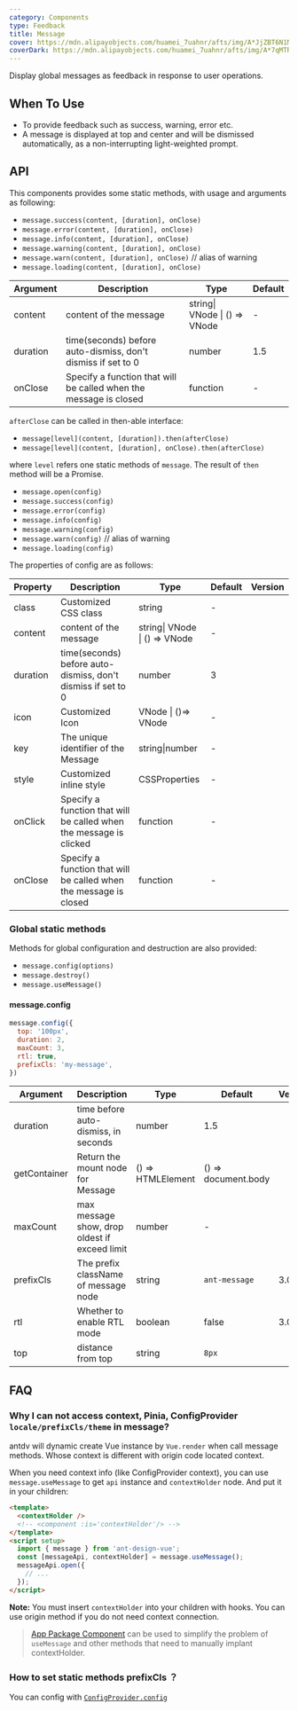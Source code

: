 ```yaml
---
category: Components
type: Feedback
title: Message
cover: https://mdn.alipayobjects.com/huamei_7uahnr/afts/img/A*JjZBT6N1MusAAAAAAAAAAAAADrJ8AQ/original
coverDark: https://mdn.alipayobjects.com/huamei_7uahnr/afts/img/A*7qMTRoq3ZGkAAAAAAAAAAAAADrJ8AQ/original
---
```


Display global messages as feedback in response to user operations.

## When To Use

- To provide feedback such as success, warning, error etc.
- A message is displayed at top and center and will be dismissed automatically, as a non-interrupting light-weighted prompt.

## API

This components provides some static methods, with usage and arguments as following:

- `message.success(content, [duration], onClose)`
- `message.error(content, [duration], onClose)`
- `message.info(content, [duration], onClose)`
- `message.warning(content, [duration], onClose)`
- `message.warn(content, [duration], onClose)` // alias of warning
- `message.loading(content, [duration], onClose)`

| Argument | Description | Type | Default |
| --- | --- | --- | --- |
| content | content of the message | string\| VNode \| () => VNode | - |
| duration | time(seconds) before auto-dismiss, don't dismiss if set to 0 | number | 1.5 |
| onClose | Specify a function that will be called when the message is closed | function | - |

`afterClose` can be called in then-able interface:

- `message[level](content, [duration]).then(afterClose)`
- `message[level](content, [duration], onClose).then(afterClose)`

where `level` refers one static methods of `message`. The result of `then` method will be a Promise.

- `message.open(config)`
- `message.success(config)`
- `message.error(config)`
- `message.info(config)`
- `message.warning(config)`
- `message.warn(config)` // alias of warning
- `message.loading(config)`

The properties of config are as follows:

| Property | Description | Type | Default | Version |
| --- | --- | --- | --- | --- |
| class | Customized CSS class | string | - |  |
| content | content of the message | string\| VNode \| () => VNode | - |  |
| duration | time(seconds) before auto-dismiss, don't dismiss if set to 0 | number | 3 |  |
| icon | Customized Icon | VNode \| ()=> VNode | - |  |
| key | The unique identifier of the Message | string\|number | - |  |
| style | Customized inline style | CSSProperties | - |  |
| onClick | Specify a function that will be called when the message is clicked | function | - |  |
| onClose | Specify a function that will be called when the message is closed | function | - |  |

### Global static methods

Methods for global configuration and destruction are also provided:

- `message.config(options)`
- `message.destroy()`
- `message.useMessage()`

#### message.config

```js
message.config({
  top: '100px',
  duration: 2,
  maxCount: 3,
  rtl: true,
  prefixCls: 'my-message',
})
```

| Argument | Description | Type | Default | Version |
| --- | --- | --- | --- | --- |
| duration | time before auto-dismiss, in seconds | number | 1.5 |  |
| getContainer | Return the mount node for Message | () => HTMLElement | () => document.body |  |
| maxCount | max message show, drop oldest if exceed limit | number | - |  |
| prefixCls | The prefix className of message node | string | `ant-message` | 3.0 |
| rtl | Whether to enable RTL mode | boolean | false | 3.0 |
| top | distance from top | string | `8px` |  |

## FAQ

### Why I can not access context, Pinia, ConfigProvider `locale/prefixCls/theme` in message?

antdv will dynamic create Vue instance by `Vue.render` when call message methods. Whose context is different with origin code located context.

When you need context info (like ConfigProvider context), you can use `message.useMessage` to get `api` instance and `contextHolder` node. And put it in your children:

```html
<template>
  <contextHolder />
  <!-- <component :is='contextHolder'/> -->
</template>
<script setup>
  import { message } from 'ant-design-vue';
  const [messageApi, contextHolder] = message.useMessage();
  messageApi.open({
    // ...
  });
</script>
```

**Note:** You must insert `contextHolder` into your children with hooks. You can use origin method if you do not need context connection.

> [App Package Component](/components/app) can be used to simplify the problem of `useMessage` and other methods that need to manually implant contextHolder.

### How to set static methods prefixCls ？

You can config with [`ConfigProvider.config`](/components/config-provider#configproviderconfig-4130)
